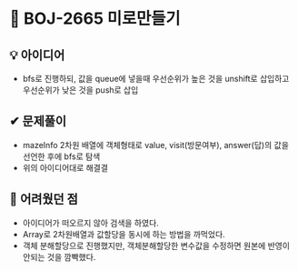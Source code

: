 # 🔎 BOJ-2665 미로만들기
## 💡 아이디어
- bfs로 진행하되, 값을 queue에 넣을때 우선순위가 높은 것을 unshift로 삽입하고 우선순위가 낮은 것을 push로 삽입
## ✔ 문제풀이
- mazeInfo 2차원 배열에 객체형태로 value, visit(방문여부), answer(답)의 값을 선언한 후에 bfs로 탐색
- 위의 아이디어대로 해결결

## 🤕 어려웠던 점
- 아이디어가 떠오르지 않아 검색을 하였다.
- Array로 2차원배열과 값할당을 동시에 하는 방법을 까먹었다.
- 객체 분해할당으로 진행했지만, 객체분해할당한 변수값을 수정하면 원본에 반영이 안되는 것을 깜빡했다.